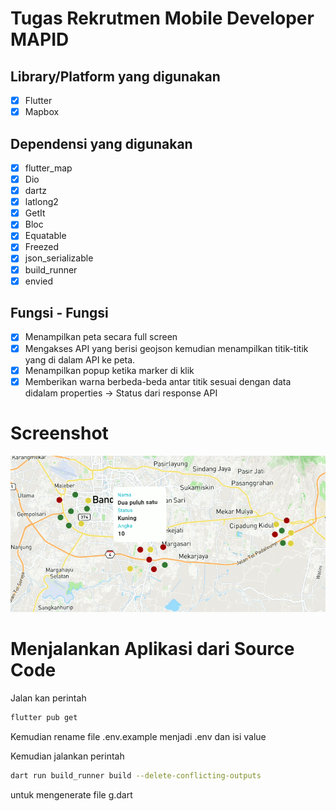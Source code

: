 # Tugas Rekrutmen Mobile Developer MAPID

## Library/Platform yang digunakan
- [x] Flutter
- [x] Mapbox

## Dependensi yang digunakan
- [x] flutter_map
- [x] Dio
- [x] dartz
- [x] latlong2 
- [x] GetIt
- [x] Bloc
- [x] Equatable
- [x] Freezed
- [x] json_serializable
- [x] build_runner
- [x] envied

## Fungsi - Fungsi
- [x] Menampilkan peta secara full screen
- [x] Mengakses API yang berisi geojson kemudian menampilkan titik-titik yang di dalam API ke
peta.
- [x] Menampilkan popup ketika marker di klik
- [x] Memberikan warna berbeda-beda antar titik sesuai dengan data didalam properties ->
Status dari response API

# Screenshot
<img src="/sceenshot/Screenshot1.png">


# Menjalankan Aplikasi dari Source Code
Jalan kan perintah
```bash
flutter pub get
```
Kemudian rename file .env.example menjadi .env dan isi value

Kemudian jalankan perintah
```bash
dart run build_runner build --delete-conflicting-outputs
```
untuk mengenerate file g.dart